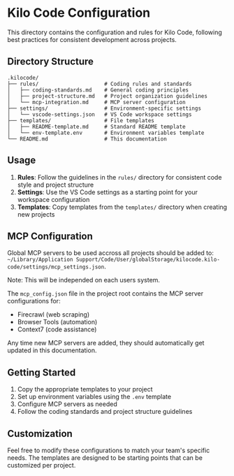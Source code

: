 # Kilo Code Configuration

This directory contains the configuration and rules for Kilo Code, following best practices for consistent development across projects.

## Directory Structure

```
.kilocode/
├── rules/                     # Coding rules and standards
│   ├── coding-standards.md    # General coding principles
│   ├── project-structure.md   # Project organization guidelines
│   └── mcp-integration.md     # MCP server configuration
├── settings/                  # Environment-specific settings
│   └── vscode-settings.json   # VS Code workspace settings
├── templates/                 # File templates
│   ├── README-template.md     # Standard README template
│   └── env-template.env       # Environment variables template
└── README.md                  # This documentation
```

## Usage

1. **Rules**: Follow the guidelines in the `rules/` directory for consistent code style and project structure
2. **Settings**: Use the VS Code settings as a starting point for your workspace configuration
3. **Templates**: Copy templates from the `templates/` directory when creating new projects

## MCP Configuration

Global MCP servers to be used accross all projects should be added to:
`~/Library/Application Support/Code/User/globalStorage/kilocode.kilo-code/settings/mcp_settings.json`. 

Note: This will be independed on each users system. 

The `mcp_config.json` file in the project root contains the MCP server configurations for:
- Firecrawl (web scraping)
- Browser Tools (automation)
- Context7 (code assistance)

Any time new MCP servers are added, they should automatically get updated in this documentation.

## Getting Started

1. Copy the appropriate templates to your project
2. Set up environment variables using the `.env` template
3. Configure MCP servers as needed
4. Follow the coding standards and project structure guidelines

## Customization

Feel free to modify these configurations to match your team's specific needs. The templates are designed to be starting points that can be customized per project.